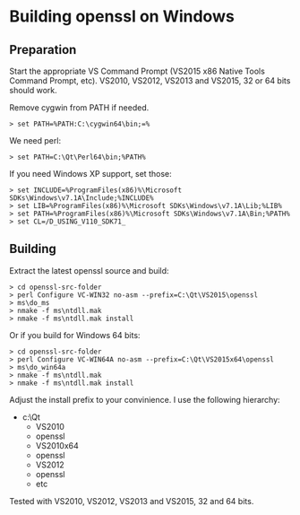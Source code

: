 Building openssl on Windows
===========================

## Preparation

Start the appropriate VS Command Prompt
(VS2015 x86 Native Tools Command Prompt, etc). VS2010, VS2012,
VS2013 and VS2015, 32 or 64 bits should work.

Remove cygwin from PATH if needed.

    > set PATH=%PATH:C:\cygwin64\bin;=%

We need perl:

    > set PATH=C:\Qt\Perl64\bin;%PATH%

If you need Windows XP support, set those:

    > set INCLUDE=%ProgramFiles(x86)%\Microsoft SDKs\Windows\v7.1A\Include;%INCLUDE%
    > set LIB=%ProgramFiles(x86)%\Microsoft SDKs\Windows\v7.1A\Lib;%LIB%
    > set PATH=%ProgramFiles(x86)%\Microsoft SDKs\Windows\v7.1A\Bin;%PATH%
    > set CL=/D_USING_V110_SDK71_

## Building

Extract the latest openssl source and build:

    > cd openssl-src-folder
    > perl Configure VC-WIN32 no-asm --prefix=C:\Qt\VS2015\openssl
    > ms\do_ms
    > nmake -f ms\ntdll.mak
    > nmake -f ms\ntdll.mak install

Or if you build for Windows 64 bits:

    > cd openssl-src-folder
    > perl Configure VC-WIN64A no-asm --prefix=C:\Qt\VS2015x64\openssl
    > ms\do_win64a
    > nmake -f ms\ntdll.mak
    > nmake -f ms\ntdll.mak install

Adjust the install prefix to your convinience. I use the
following hierarchy:
* c:\Qt
   * VS2010
    * openssl
   * VS2010x64
    * openssl
   * VS2012
    * openssl
   * etc


Tested with VS2010, VS2012, VS2013 and VS2015, 32 and 64 bits.
